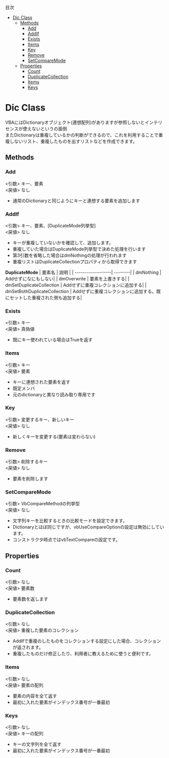 
目次
<!-- @import "[TOC]" {cmd="toc" depthFrom=1 depthTo=6 orderedList=false} -->
<!-- code_chunk_output -->

- [Dic Class](#dic-class)
  - [Methods](#methods)
    - [Add](#add)
    - [AddIf](#addif)
    - [Exists](#exists)
    - [Items](#items)
    - [Key](#key)
    - [Remove](#remove)
    - [SetCompareMode](#setcomparemode)
  - [Properties](#properties)
    - [Count](#count)
    - [DuplicateCollection](#duplicatecollection)
    - [Items](#items-1)
    - [Keys](#keys)

<!-- /code_chunk_output -->

# Dic Class

VBAにはDictionaryオブジェクト(連想配列)がありますが参照しないとインテリセンスが使えないというの面倒    
またDictionaryは重複しているかの判断ができるので、これを利用することで重複しないリスト、重複したものを出すリストなどを作成できます。  

## Methods

### Add

\<引数> キー、要素  
\<戻値> なし  

- 通常のDictionaryと同じようにキーと連想する要素を追加します

### AddIf

\<引数> キー、要素、[DuplicateMode列挙型]  
\<戻値> なし  

- キーが重複していないかを確認して、追加します。  
- 重複していた場合はDuplicateMode列挙型で決めた処理を行います
- 第3引数を省略した場合はdmNothingの処理が行われます
- 重複リストはDuplicateCollectionプロパティから取得できます

**DuplicateMode**
|  要素名           |  説明  |
| ------------------| --------|
|  dmNothing          |  Addせずになにもしない|
|  dmOverwrite       |  要素を上書きする|
|  dmSetDuplicateCollection       |  Addせずに重複コレクションに追加する|
|  dmSetBothDuplicateCollection          |  Addせずに重複コレクションに追加する。既にセットした重複された側も追加する|

### Exists

\<引数> キー  
\<戻値> 真偽値 

- 既にキー使われている場合はTrueを返す


### Items

\<引数> キー  
\<戻値> 要素

- キーに連想された要素を返す
- 既定メンバ
- 元のdictionaryと異なり読み取り専用です

### Key
\<引数> 変更するキー、新しいキー   
\<戻値> なし

- 新しくキーを変更する(要素は変わらない)

### Remove
\<引数> 削除するキー  
\<戻値> なし

- 要素を削除します

### SetCompareMode

\<引数> VbCompareMethodの列挙型  
\<戻値> なし 

- 文字列キーを比較するときの比較モードを設定できます。
- Dictionaryとほぼ同じですが、vbUseCompareOptionの設定は無効にしています。
- コンストラクタ時点ではvbTextCompareの設定です。


## Properties

### Count

\<引数> なし  
\<戻値> 要素数 

- 要素数を返します

### DuplicateCollection

\<引数> なし  
\<戻値> 重複した要素のコレクション  

- AddIfで重複のしたものをコレクションする設定にした場合、コレクションが返されます。
- 重複したものだけ修正したり、利用者に教えるために使うと便利です。

### Items

\<引数> なし  
\<戻値> 要素の配列 

- 要素の内容を全て返す
- 最初に入れた要素がインデックス番号が一番最初

### Keys

\<引数> なし  
\<戻値> キーの配列 

- キーの文字列を全て返す
- 最初に入れた要素がインデックス番号が一番最初